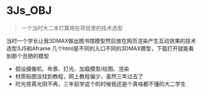 # 3Js_OBJ

>一个当时大二本打算用在项目里的技术选型

当时一个学长让我3DMAX做出图书馆模型然后放在网页渲染产生互动效果的技术选型3JS和Aframe
几个html是不同的入口不同的3DMAX模型，下载打开就能看到那个丑陋的模型

* 假设摄像机、布景、打光、加载模型/绘图、渲染
* 材质贴图没找到教程，网上教程偏少，虽然三年过去了
* 时光荏苒光阴不再，三年前学这个的时候我还是个真啥都不懂的大二学生
